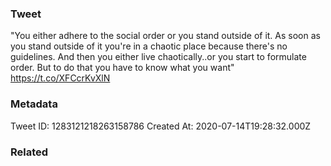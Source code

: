 ### Tweet
"You either adhere to the social order or you stand outside of it. As soon as you stand outside of it you're in a chaotic place because there's no guidelines. And then you either live chaotically..or you start to formulate order. But to do that you have to know what you want" https://t.co/XFCcrKvXlN

### Metadata
Tweet ID: 1283121218263158786
Created At: 2020-07-14T19:28:32.000Z

### Related

